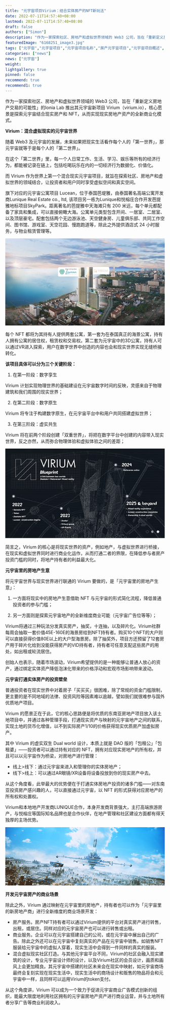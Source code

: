 ```yaml
---
title: "元宇宙项目Virium：结合实体房产的NFT新玩法"
date: 2022-07-11T14:57:40+08:00
lastmod: 2022-07-11T14:57:40+08:00
draft: false
authors: ["Simon"]
description: "作为一家探索社区、房地产和虚拟世界领域的 Web3 公司，旨在「重新定义房地产交易的可能性」的Ionia Lab 推出其元宇宙新项目 Virium（virium.io），核心愿景是探索元宇宙结合现实房产和 NFT，从而实现现实房地产资产的全新商业化模式。"
featuredImage: "6168251_image3.jpg"
tags: ["元宇宙","元宇宙项目","元宇宙项目名称","房产元宇宙项目","元宇宙项目概述","NFT"]
categories: ["news"]
news: ["元宇宙"]
weight: 
lightgallery: true
pinned: false
recommend: true
recommend1: true
---
```


作为一家探索社区、房地产和虚拟世界领域的 Web3 公司，旨在「重新定义房地产交易的可能性」的Ionia Lab 推出其元宇宙新项目 Virium（virium.io），核心愿景是探索元宇宙结合现实房产和 NFT，从而实现现实房地产资产的全新商业化模式。

**Virium：混合虚拟现实的元宇宙世界**

随着 Web3 及元宇宙的发展，未来如果把现实生活看作每个人的「第一世界」，那元宇宙就等于是每个人的「第二世界」。

在这个「第二世界」里，每一个人日常工作、生活、学习、娱乐等所有的经济行为，都能被记录在链上，包括吃喝玩乐在内的一切经济行为数据化、价值化。

而 Virium 作为世界上第一个混合现实元宇宙项目，就旨在探索社区、房地产和虚拟世界的领域结合，让投资者和用户同时享受虚拟空间和真实空间。

旗下对应的元宇宙公寓项目 Lucean，位于泰国芭堤雅，由泰国著名高端公寓开发商Lunique Real Estate co., ltd, 该项目另一栋为Lunique和悦榕庄合作开发芭提雅地标项目SkyPark。距离著名的芭提雅中天海滩只有 200 米远，每个单元都配备了家具和集成，可以直接俯瞰大海。公寓单元类型包含开间、一居室、二居室、以及顶层豪宅。配套包括两个无边游泳池、天空健身房、儿童俱乐部、共同工作空间、图书馆、游戏室、天空花园、慢跑跑道等，除此之外提供酒店式 24 小时服务，与物业租赁管理等。

![配图](6168251_image3.jpg)

每个 NFT 都将为其持有人提供两套公寓，第一套为在泰国真正的海景公寓，持有人拥有公寓的居住权，租赁权和交易权。第二套为元宇宙中的3D公寓，持有人可以通过VR进入探索，用户在数字世界中创造的内容也会和现实世界实现无缝桥接转化。

**该项目具体可以分为三个关键阶段：**

1. 在第一阶段：数字孪生

Virium 计划实现物理世界的基础建设在元宇宙数字时间的反映，灵感来自于物理建筑和我们周围的现实世界；

2. 在第二阶段：数字原生

Virium 将专注于构建数字原生，在元宇宙平台中和用户共同搭建虚拟世界；

3. 在第三阶段：虚实共生

Virium 将在前两个阶段创建「双重世界」，将把在数字平台中创建的内容带入现实世界，反之亦然，从而弥合物理体验和虚拟体验之间的差距；

![配图](6168252_image3.jpg)

 简言之，Virium 的核心是将现实世界的资产，例如地产，与虚拟世界进行桥接，在现实和虚拟世界同时进行商业化运作，从而打通二者的界限，在降低参与者房产投资门槛的同时，将地产持有者的利益最大化。

**元宇宙里的房地产生意**

将元宇宙世界与现实世界进行联通的 Virium 要做的，是「元宇宙里的房地产生意」：

1. 一方面将现实中的房地产生意借助 NFT 与元宇宙的形式简化流程，降低普通投资者的参与门槛；

2. 另一方面则是探索元宇宙地产的全新维度商业可能（元宇宙广告位等等）；

Virium将通过三种玩法分发真实房产，抽奖，十连抽，以及碎片化。Virium社群每周会抽取一套价值45E-160E的海景房给到NFT持有者。购买10个NFT的大户则可以直接获得价值80E以上的大户型海景房。除了抽奖外，项目方还预留了12套房产用于碎片化给到没能获得房产的VID持有者，持有者可任意支配这些房产的用处，如出租或轮流居住。

创始人也表示，随着市场波动，Virium希望提供的是一种能够让普通人放心的资产，通过绑定实体资产降低泡沫化带来的价格浮动和宏观市场影响带来波动。

**元宇宙打通实体房产的投资壁垒**

普通投资者在现实世界中对着房子「买买买」很困难，除了常规的资金门槛限制，更主要的是不同地域的法律、投资风险等因素难以逾越，譬如我们就很难参与国外优质地产项目。

Virium 的愿景正在于此，它的核心思路便是将优质的东南亚房地产项目放入该土地项目中，并通过各种管理手段，打通现实资产与映射的元宇宙地产之间的联系，实现土地的货币化增值，以不到实际房产1/10的价格获得现实优质房产加虚拟房产。

其中 Virium 的虚实双⽣ Dual world 设计，本质上就是 DAO 版的「包租公」「包租婆」——投资者可以通过持有对应的 NFT，拥有对应现实房地产的所有权，并且可以以元宇宙作为桥梁，对房地产进行管理：

- 线上>线下：通过元宇宙来进⼊和管理你的实体房地产； 
- 线下>线上：可以通过AR眼镜/XR设备将设备投放到你的现实房产中去。

从这个角度看，此举最大的优势便在于打通实体房地产投资的诸多门槛——对东南亚投资房产感兴趣的⼈，可以直接通过元宇宙，以 NFT 的形式获得对应房地产的所有权和处置权。

Virium和本地地产开发商LUNIQUE合作，本身开发商背景强⼤，主打⾼端旅游房产，与悦榕庄等国际知名品牌也是合作伙伴，在地产管理和社区建设方面都有得天独厚的主场优势。

![配图](6168253_image3.jpg)

**开发元宇宙房产的商业场景**

除此之外，Virium 通过映射在元宇宙里的房地产，持有者也可以作为「元宇宙里的新房地产商」进行全新维度的商业场景开发：

- 房产服务。房产NFT持有者可以通过Virium提供的平台对真实房产进行转售，出租，或居住。同样对应的元宇宙房产也可以进行转售或出租。
- 商业服务。企业可以在元宇宙搭建自己的公司，或在元宇宙中展出自己的广告。除此之外还可以在元宇宙中复刻真实的产品在元宇宙中销售。如销售NFT服装给元宇宙中的虚拟人穿着，现实生活中会得到一件同样的真实的服装。
- 混合虚拟现实社区打造。与其他元宇宙平台不同，Virium的社区会融入现实建筑的设计，专业元宇宙设计师的设计，以及Virium社区的会员设计，画质和画风上会更加精良。其元宇宙中搭建的社区未来会在现实中映射，如元宇宙商场最终会复刻实现在现实生活中，现实生活中的商场设计和贩售的物品将会和元宇宙中一样，且同样可以运用Virium的token支付。

从这个角度讲，Virium 可以成为一个致力于促进元宇宙商业广告模式创新的组织，能最大限度地利用社区拥有的元宇宙房地产资产进行商业运营，并与土地所有者分享广告等商业利润收入。
